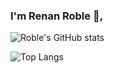 ### I'm Renan Roble 👋,


![Roble's GitHub stats](https://github-readme-stats.vercel.app/api?username=roble&show_icons=true&count_private=true)

![Top Langs](https://github-readme-stats.vercel.app/api/top-langs/?username=roble&layout=compact)

